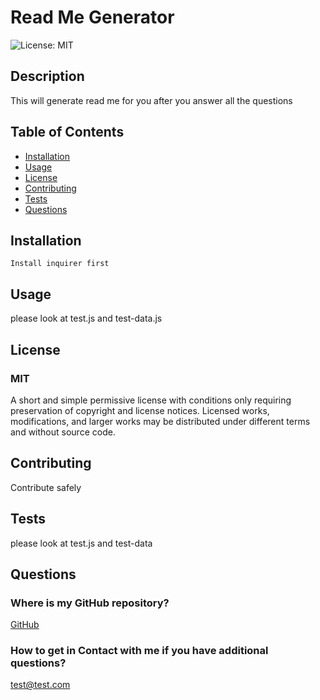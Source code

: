 

# Read Me Generator


![License: MIT](https://img.shields.io/badge/License-MIT-green.svg)
    

## Description

This will generate read me for you after you answer all the questions
    

## Table of Contents
* [Installation](#installation)
* [Usage](#usage)
* [License](#license)
* [Contributing](#contributing)
* [Tests](#tests)
* [Questions](#questions)

## Installation

    Install inquirer first 
    

## Usage

please look at test.js and test-data.js
    

## License

### MIT
A short and simple permissive license with conditions only requiring preservation of copyright and license notices. Licensed works, modifications, and larger works may be distributed under different terms and without source code.
        

## Contributing

Contribute safely
    

## Tests

please look at test.js and test-data
    

## Questions
### Where is my GitHub repository?
[GitHub](https://github.com/chattean
    )

### How to get in Contact with me if you have additional questions?

test@test.com
    

